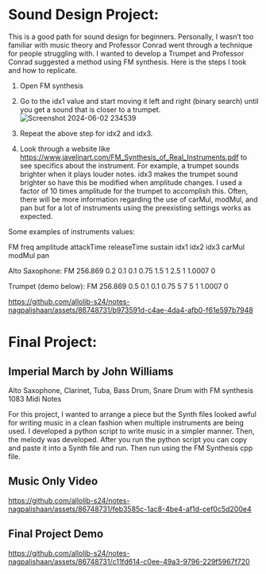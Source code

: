 # Sound Design Project: 
This is a good path for sound design for beginners.
Personally, I wasn’t too familiar with music theory and Professor Conrad went through a technique for people struggling with. I wanted to develop a Trumpet and Professor Conrad suggested a method using FM synthesis. Here is the steps I took and how to replicate.
1. Open FM synthesis
2. Go to the idx1 value and start moving it left and right (binary search) until you get a sound that is closer to a trumpet.
![Screenshot 2024-06-02 234539](https://github.com/allolib-s24/notes-nagpalishaan/assets/86748731/c9a09356-1073-4bb0-a652-baeea5681883)

3. Repeat the above step for idx2 and idx3.
4. Look through a website like https://www.javelinart.com/FM_Synthesis_of_Real_Instruments.pdf to see specifics about the instrument. For example, a trumpet sounds brighter when it plays louder notes. idx3 makes the trumpet sound brighter so have this be modified when amplitude changes. I used a factor of 10 times amplitude for the trumpet to accomplish this. Often, there will be more information regarding the use of carMul, modMul, and pan but for a lot of instruments using the preexisting settings works as expected.

Some examples of instruments values:

FM freq amplitude attackTime releaseTime sustain idx1 idx2 idx3 carMul modMul pan

Alto Saxophone: FM 256.869 0.2 0.1 0.1 0.75 1.5 1 2.5 1 1.0007 0

Trumpet (demo below): FM 256.869 0.5 0.1 0.1 0.75 5 7 5 1 1.0007 0 


https://github.com/allolib-s24/notes-nagpalishaan/assets/86748731/b973591d-c4ae-4da4-afb0-f61e597b7948


# Final Project:
## Imperial March by John Williams
Alto Saxophone, Clarinet, Tuba, Bass Drum, Snare Drum with FM synthesis
1083 Midi Notes

For this project, I wanted to arrange a piece but the Synth files looked awful for writing music in a clean fashion when multiple instruments are being used. I developed a python script to write music in a simpler manner. Then, the melody was developed. After you run the python script you can copy and paste it into a Synth file and run. Then run using the FM Synthesis cpp file.

## Music Only Video

https://github.com/allolib-s24/notes-nagpalishaan/assets/86748731/feb3585c-1ac8-4be4-af1d-cef0c5d200e4

## Final Project Demo

https://github.com/allolib-s24/notes-nagpalishaan/assets/86748731/c11fd614-c0ee-49a3-9796-229f5967f720

